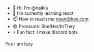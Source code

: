 - 👋 Hi, I’m @naikia
- 🌱 I’m currently learning react
- 📫 How to reach me noan@hey.com
- 😄 Pronouns: She/Her/It/They
- ⚡ Fun fact: I make discord bots

Yes I am lazy
